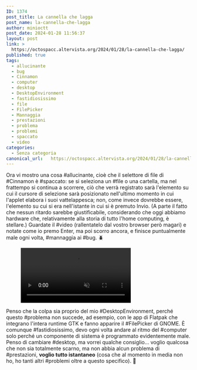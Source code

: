 ```yaml
---
ID: 1374
post_title: La cannella che lagga
post_name: la-cannella-che-lagga
author: minioctt
post_date: 2024-01-28 11:56:37
layout: post
link: >
  https://octospacc.altervista.org/2024/01/28/la-cannella-che-lagga/
published: true
tags:
  - allucinante
  - bug
  - Cinnamon
  - computer
  - desktop
  - DesktopEnvironment
  - fastidiosissimo
  - file
  - FilePicker
  - Mannaggia
  - prestazioni
  - problema
  - problemi
  - spaccato
  - video
categories:
  - Senza categoria
canonical_url:   https://octospacc.altervista.org/2024/01/28/la-cannella-che-lagga/
---
```

<!-- wp:paragraph -->
<p>Ora vi mostro una cosa #allucinante, cioè che il selettore di file di #Cinnamon è #spaccato: se si seleziona un #file o una cartella, ma nel frattempo si continua a scorrere, ciò che verrà registrato sarà l'elemento su cui il cursore di selezione sarà posizionato nell'ultimo momento in cui l'applet elabora i suoi vattelappesca; non, come invece dovrebbe essere, l'elemento su cui si era nell'istante in cui si è premuto Invio. (A parte il fatto che nessun ritardo sarebbe giustificabile, considerando che oggi abbiamo hardware che, relativamente alla storia di tutto l'home computing, è stellare.) Guardate il #video (rallentatelo dal vostro browser però magari) e notate come io premo Enter, ma poi scorro ancora, e finisce puntualmente male ogni volta, #mannaggia ai #bug. 🪲️</p>
<!-- /wp:paragraph -->

<!-- wp:paragraph -->
<p></p>
<!-- /wp:paragraph -->

<!-- wp:video {"id":1375} -->
<figure class="wp-block-video"><video controls muted src="{{site.cdnurl}}/assets/uploads/2024/01/simplescreenrecorder-2024-01-28_11.36.35.mp4"></video></figure>
<!-- /wp:video -->

<!-- wp:paragraph -->
<p></p>
<!-- /wp:paragraph -->

<!-- wp:paragraph -->
<p>Penso che la colpa sia proprio del mio #DesktopEnvironment, perché questo #problema non succede, ad esempio, con le app di Flatpak che integrano l'intera runtime GTK e fanno apparire il #FilePicker di GNOME. È comunque #fastidiosissimo, devo ogni volta andare al ritmo del #computer solo perché un componente di sistema è programmato evidentemente male. Penso di cambiare #desktop, ma vorrei qualche consiglio... voglio qualcosa che non sia totalmente scarno, ma non abbia alcun problema di #prestazioni, <strong>voglio tutto istantaneo</strong> (cosa che al momento in media non ho, ho tanti altri #problemi oltre a questo specifico). 🐢️</p>
<!-- /wp:paragraph -->